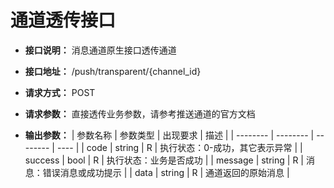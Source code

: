 # 通道透传接口

- **接口说明：** 消息通道原生接口透传通道
- **接口地址：** /push/transparent/{channel_id}
- **请求方式：** POST
- **请求参数：** 直接透传业务参数，请参考推送通道的官方文档

- **输出参数：**
    | 参数名称 | 参数类型 | 出现要求 | 描述 |
    | -------- | -------- | -------- | ---- |
    | code | string | R | 执行状态：0-成功，其它表示异常 |
    | success | bool   | R | 执行状态：业务是否成功      |
    | message | string | R | 消息：错误消息或成功提示 |
    | data | string | R | 通道返回的原始消息 |